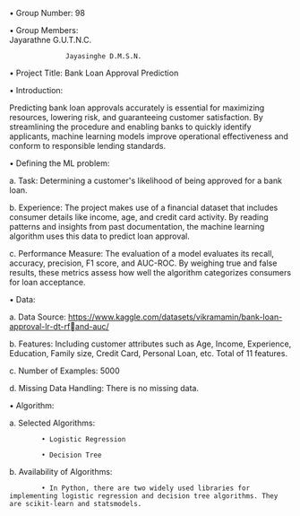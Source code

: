 • Group Number: 98 

• Group Members:  
                  Jayarathne G.U.T.N.C.
                  
                  Jayasinghe D.M.S.N. 
                  
• Project Title:  Bank Loan Approval Prediction

• Introduction:

Predicting bank loan approvals accurately is essential for maximizing resources, lowering risk, and guaranteeing customer satisfaction. By streamlining the procedure and enabling banks to quickly identify applicants, machine learning models improve operational effectiveness and conform to responsible lending standards.

• Defining the ML problem:

a. Task: Determining a customer's likelihood of being approved for a bank loan.

b. Experience: The project makes use of a financial dataset that includes consumer details like income, age, and credit card activity. By reading patterns and insights from past documentation, the machine learning algorithm uses this data to predict loan approval.

c. Performance Measure: The evaluation of a model evaluates its recall, accuracy, precision, F1 score, and AUC-ROC. By weighing true and false results, these metrics assess how well the algorithm categorizes consumers for loan acceptance.

• Data:

a. Data Source: https://www.kaggle.com/datasets/vikramamin/bank-loan-approval-lr-dt-rfand-auc/

b. Features: Including customer attributes such as Age, Income, Experience, Education, Family size, Credit Card, Personal Loan, etc. Total of 11 features.

c. Number of Examples: 5000

d. Missing Data Handling: There is no missing data.

• Algorithm:

a. Selected Algorithms:

            • Logistic Regression
            
            • Decision Tree
            
b. Availability of Algorithms:

            • In Python, there are two widely used libraries for implementing logistic regression and decision tree algorithms. They are scikit-learn and statsmodels.
